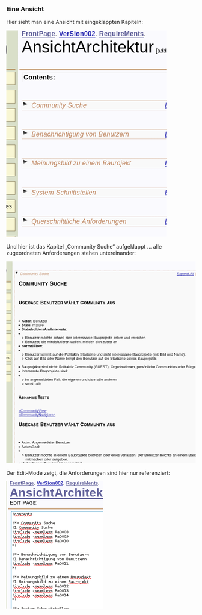 ### Eine Ansicht
Hier sieht man eine Ansicht mit eingeklappten Kapiteln:

![Abbildung 9: Eingebettete Anforderungen eingeklappt][view1]

[view1]: https://raw.githubusercontent.com/DomainDrivenArchitecture/ddaArchitecture/requirements/images/FitnesseAnsicht01_zusammengeklappt.png "Abbildung 9: Eingebettete Anforderungen eingeklappt"

Und hier ist das Kapitel „Community Suche“ aufgeklappt … alle zugeordneten Anforderungen stehen untereinander:

![Abbildung 10: Eingebettete Anforderungen aufgeklappt][view2]

[view2]: https://raw.githubusercontent.com/DomainDrivenArchitecture/ddaArchitecture/requirements/images/FitnesseAnsicht02_MehrereAnforderungenAufEinmal.png "Abbildung 10: Eingebettete Anforderungen aufgeklappt"

Der Edit-Mode zeigt, die Anforderungen sind hier nur referenziert:

![Abbildung 11: Im Edit Mode wird die Referenzierung deutlich][view3]

[view3]: https://raw.githubusercontent.com/DomainDrivenArchitecture/ddaArchitecture/requirements/images/FitnesseAnsicht03_imEditMode.png "Abbildung 11: Im Edit Mode wird die Referenzierung deutlich"